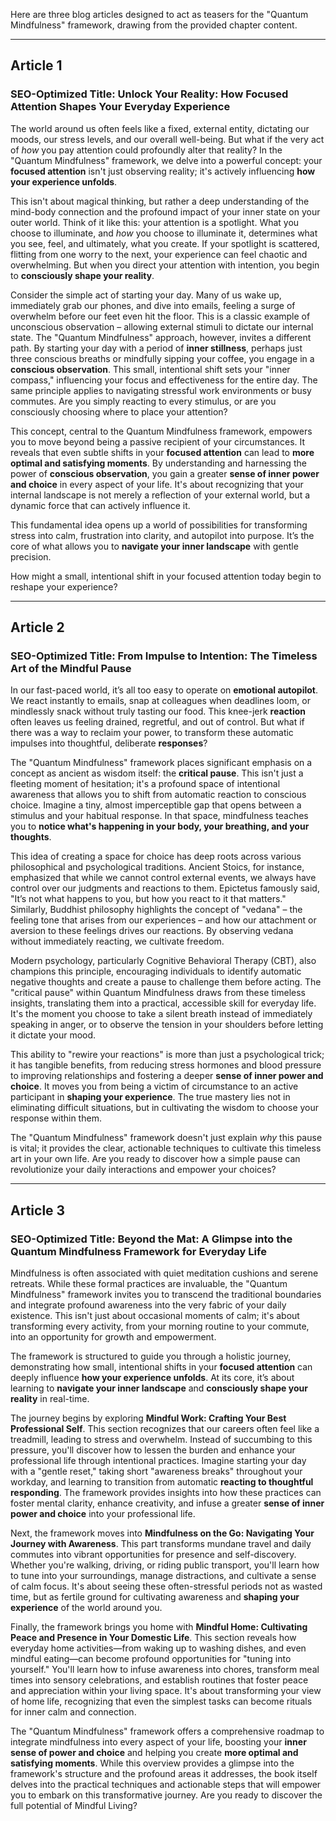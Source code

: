 Here are three blog articles designed to act as teasers for the "Quantum Mindfulness" framework, drawing from the provided chapter content.

---

## Article 1

### SEO-Optimized Title: Unlock Your Reality: How Focused Attention Shapes Your Everyday Experience

The world around us often feels like a fixed, external entity, dictating our moods, our stress levels, and our overall well-being. But what if the very act of *how* you pay attention could profoundly alter that reality? In the "Quantum Mindfulness" framework, we delve into a powerful concept: your **focused attention** isn't just observing reality; it's actively influencing **how your experience unfolds**.

This isn't about magical thinking, but rather a deep understanding of the mind-body connection and the profound impact of your inner state on your outer world. Think of it like this: your attention is a spotlight. What you choose to illuminate, and *how* you choose to illuminate it, determines what you see, feel, and ultimately, what you create. If your spotlight is scattered, flitting from one worry to the next, your experience can feel chaotic and overwhelming. But when you direct your attention with intention, you begin to **consciously shape your reality**.

Consider the simple act of starting your day. Many of us wake up, immediately grab our phones, and dive into emails, feeling a surge of overwhelm before our feet even hit the floor. This is a classic example of unconscious observation – allowing external stimuli to dictate our internal state. The "Quantum Mindfulness" approach, however, invites a different path. By starting your day with a period of **inner stillness**, perhaps just three conscious breaths or mindfully sipping your coffee, you engage in a **conscious observation**. This small, intentional shift sets your "inner compass," influencing your focus and effectiveness for the entire day. The same principle applies to navigating stressful work environments or busy commutes. Are you simply reacting to every stimulus, or are you consciously choosing where to place your attention?

This concept, central to the Quantum Mindfulness framework, empowers you to move beyond being a passive recipient of your circumstances. It reveals that even subtle shifts in your **focused attention** can lead to **more optimal and satisfying moments**. By understanding and harnessing the power of **conscious observation**, you gain a greater **sense of inner power and choice** in every aspect of your life. It's about recognizing that your internal landscape is not merely a reflection of your external world, but a dynamic force that can actively influence it.

This fundamental idea opens up a world of possibilities for transforming stress into calm, frustration into clarity, and autopilot into purpose. It’s the core of what allows you to **navigate your inner landscape** with gentle precision.

How might a small, intentional shift in your focused attention today begin to reshape your experience?

---

## Article 2

### SEO-Optimized Title: From Impulse to Intention: The Timeless Art of the Mindful Pause

In our fast-paced world, it’s all too easy to operate on **emotional autopilot**. We react instantly to emails, snap at colleagues when deadlines loom, or mindlessly snack without truly tasting our food. This knee-jerk **reaction** often leaves us feeling drained, regretful, and out of control. But what if there was a way to reclaim your power, to transform these automatic impulses into thoughtful, deliberate **responses**?

The "Quantum Mindfulness" framework places significant emphasis on a concept as ancient as wisdom itself: the **critical pause**. This isn't just a fleeting moment of hesitation; it's a profound space of intentional awareness that allows you to shift from automatic reaction to conscious choice. Imagine a tiny, almost imperceptible gap that opens between a stimulus and your habitual response. In that space, mindfulness teaches you to **notice what's happening in your body, your breathing, and your thoughts**.

This idea of creating a space for choice has deep roots across various philosophical and psychological traditions. Ancient Stoics, for instance, emphasized that while we cannot control external events, we always have control over our judgments and reactions to them. Epictetus famously said, "It’s not what happens to you, but how you react to it that matters." Similarly, Buddhist philosophy highlights the concept of "vedana" – the feeling tone that arises from our experiences – and how our attachment or aversion to these feelings drives our reactions. By observing vedana without immediately reacting, we cultivate freedom.

Modern psychology, particularly Cognitive Behavioral Therapy (CBT), also champions this principle, encouraging individuals to identify automatic negative thoughts and create a pause to challenge them before acting. The "critical pause" within Quantum Mindfulness draws from these timeless insights, translating them into a practical, accessible skill for everyday life. It's the moment you choose to take a silent breath instead of immediately speaking in anger, or to observe the tension in your shoulders before letting it dictate your mood.

This ability to "rewire your reactions" is more than just a psychological trick; it has tangible benefits, from reducing stress hormones and blood pressure to improving relationships and fostering a deeper **sense of inner power and choice**. It moves you from being a victim of circumstance to an active participant in **shaping your experience**. The true mastery lies not in eliminating difficult situations, but in cultivating the wisdom to choose your response within them.

The "Quantum Mindfulness" framework doesn't just explain *why* this pause is vital; it provides the clear, actionable techniques to cultivate this timeless art in your own life. Are you ready to discover how a simple pause can revolutionize your daily interactions and empower your choices?

---

## Article 3

### SEO-Optimized Title: Beyond the Mat: A Glimpse into the Quantum Mindfulness Framework for Everyday Life

Mindfulness is often associated with quiet meditation cushions and serene retreats. While these formal practices are invaluable, the "Quantum Mindfulness" framework invites you to transcend the traditional boundaries and integrate profound awareness into the very fabric of your daily existence. This isn't just about occasional moments of calm; it's about transforming every activity, from your morning routine to your commute, into an opportunity for growth and empowerment.

The framework is structured to guide you through a holistic journey, demonstrating how small, intentional shifts in your **focused attention** can deeply influence **how your experience unfolds**. At its core, it’s about learning to **navigate your inner landscape** and **consciously shape your reality** in real-time.

The journey begins by exploring **Mindful Work: Crafting Your Best Professional Self**. This section recognizes that our careers often feel like a treadmill, leading to stress and overwhelm. Instead of succumbing to this pressure, you'll discover how to lessen the burden and enhance your professional life through intentional practices. Imagine starting your day with a "gentle reset," taking short "awareness breaks" throughout your workday, and learning to transition from automatic **reacting to thoughtful responding**. The framework provides insights into how these practices can foster mental clarity, enhance creativity, and infuse a greater **sense of inner power and choice** into your professional life.

Next, the framework moves into **Mindfulness on the Go: Navigating Your Journey with Awareness**. This part transforms mundane travel and daily commutes into vibrant opportunities for presence and self-discovery. Whether you're walking, driving, or riding public transport, you'll learn how to tune into your surroundings, manage distractions, and cultivate a sense of calm focus. It's about seeing these often-stressful periods not as wasted time, but as fertile ground for cultivating awareness and **shaping your experience** of the world around you.

Finally, the framework brings you home with **Mindful Home: Cultivating Peace and Presence in Your Domestic Life**. This section reveals how everyday home activities—from waking up to washing dishes, and even mindful eating—can become profound opportunities for "tuning into yourself." You'll learn how to infuse awareness into chores, transform meal times into sensory celebrations, and establish routines that foster peace and appreciation within your living space. It's about transforming your view of home life, recognizing that even the simplest tasks can become rituals for inner calm and connection.

The "Quantum Mindfulness" framework offers a comprehensive roadmap to integrate mindfulness into every aspect of your life, boosting your **inner sense of power and choice** and helping you create **more optimal and satisfying moments**. While this overview provides a glimpse into the framework's structure and the profound areas it addresses, the book itself delves into the practical techniques and actionable steps that will empower you to embark on this transformative journey. Are you ready to discover the full potential of Mindful Living?